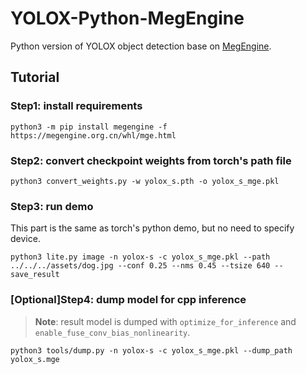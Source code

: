 # YOLOX-Python-MegEngine

Python version of YOLOX object detection base on [MegEngine](https://github.com/MegEngine/MegEngine).

## Tutorial

### Step1: install requirements

```
python3 -m pip install megengine -f https://megengine.org.cn/whl/mge.html
```

### Step2: convert checkpoint weights from torch's path file

```
python3 convert_weights.py -w yolox_s.pth -o yolox_s_mge.pkl
```

### Step3: run demo

This part is the same as torch's python demo, but no need to specify device.

```
python3 lite.py image -n yolox-s -c yolox_s_mge.pkl --path ../../../assets/dog.jpg --conf 0.25 --nms 0.45 --tsize 640 --save_result
```

###  [Optional]Step4: dump model for cpp inference

> **Note**: result model is dumped with `optimize_for_inference` and `enable_fuse_conv_bias_nonlinearity`.

```
python3 tools/dump.py -n yolox-s -c yolox_s_mge.pkl --dump_path yolox_s.mge
```
